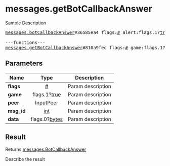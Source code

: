 # messages.getBotCallbackAnswer

Sample Description

<pre>
<a href="../constructor/messages.botCallbackAnswer">messages.botCallbackAnswer</a>#36585ea4 flags:<a href="../type/#.md">#</a> alert:flags.1?<a href="../type/true.md">true</a> has_url:flags.3?<a href="../type/true.md">true</a> message:flags.0?<a href="../type/string.md">string</a> url:flags.2?<a href="../type/string.md">string</a> cache_time:<a href="../type/int.md">int</a> = <a href="../type/messages.BotCallbackAnswer.md">messages.BotCallbackAnswer</a>;

---functions---
<a href="../method/messages.getBotCallbackAnswer.md">messages.getBotCallbackAnswer</a>#810a9fec flags:<a href="../type/#.md">#</a> game:flags.1?<a href="../type/true.md">true</a> peer:<a href="../type/InputPeer.md">InputPeer</a> msg_id:<a href="../type/int.md">int</a> data:flags.0?<a href="../type/bytes.md">bytes</a> = <a href="../type/messages.BotCallbackAnswer.md">messages.BotCallbackAnswer</a>;
</pre>

## Parameters

| Name | Type | Description |
|------|:----:|-------------|
| **flags** | <a href="../type/#.md">#</a> | Param description |
| **game** | flags.1?<a href="../type/true.md">true</a> | Param description |
| **peer** | <a href="../type/InputPeer.md">InputPeer</a> | Param description |
| **msg_id** | <a href="../type/int.md">int</a> | Param description |
| **data** | flags.0?<a href="../type/bytes.md">bytes</a> | Param description |

## Result

Returns <a href="../type/messages.BotCallbackAnswer.md">messages.BotCallbackAnswer</a>

Describe the result

